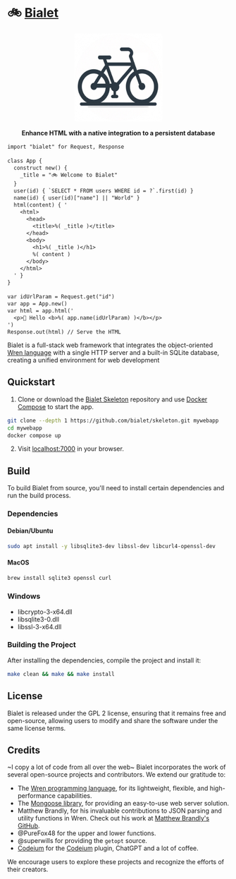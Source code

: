 # 🚲 [Bialet](https://bialet.dev)

<p align="center">
  <a href="https://bialet.dev">
    <img src="docs/_static/logo.png" alt="" width="200" />
  </a>
</p>
<p align="center">
  <strong>Enhance HTML with a native integration to a persistent database</strong>
</p>

```wren
import "bialet" for Request, Response

class App {
  construct new() {
    _title = "🚲 Welcome to Bialet"
  }
  user(id) { `SELECT * FROM users WHERE id = ?`.first(id) }
  name(id) { user(id)["name"] || "World" }
  html(content) { '
    <html>
      <head>
        <title>%( _title )</title>
      </head>
      <body>
        <h1>%( _title )</h1>
        %( content )
      </body>
    </html>
  ' }
}

var idUrlParam = Request.get("id")
var app = App.new()
var html = app.html('
  <p>👋 Hello <b>%( app.name(idUrlParam) )</b></p>
')
Response.out(html) // Serve the HTML
```

Bialet is a full-stack web framework that integrates the object-oriented [Wren language](https://wren.io) with a single HTTP server and a built-in SQLite database, creating a unified environment for web development

## Quickstart

1. Clone or download the [Bialet Skeleton](https://github.com/bialet/skeleton) repository and use [Docker Compose](https://docs.docker.com/compose/) to start the app.

```bash
git clone --depth 1 https://github.com/bialet/skeleton.git mywebapp
cd mywebapp
docker compose up
```

2. Visit [localhost:7000](http://localhost:7000) in your browser.

## Build

To build Bialet from source, you'll need to install certain dependencies and run the build process.

### Dependencies

#### Debian/Ubuntu

```bash
sudo apt install -y libsqlite3-dev libssl-dev libcurl4-openssl-dev
```

#### MacOS

```bash
brew install sqlite3 openssl curl
```
### Windows

* libcrypto-3-x64.dll
* libsqlite3-0.dll
* libssl-3-x64.dll

### Building the Project

After installing the dependencies, compile the project and install it:

```bash
make clean && make && make install
```
## License

Bialet is released under the GPL 2 license, ensuring that it remains free and open-source, allowing users to modify and share the software under the same license terms.

## Credits

~I copy a lot of code from all over the web~
Bialet incorporates the work of several open-source projects and contributors. We extend our gratitude to:

- The [Wren programming language](https://wren.io), for its lightweight, flexible, and high-performance capabilities.
- The [Mongoose library](https://github.com/expressjs/mongoose), for providing an easy-to-use web server solution.
- Matthew Brandly, for his invaluable contributions to JSON parsing and utility functions in Wren. Check out his work at [Matthew Brandly's GitHub](https://github.com/brandly/wren-json).
- @PureFox48 for the upper and lower functions.
- @superwills for providing the `getopt` source.
- [Codeium](https://github.com/codeium) for the [Codeium](https://codeium.com) plugin, ChatGPT and a lot of coffee.

We encourage users to explore these projects and recognize the efforts of their creators.
